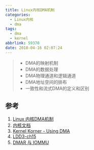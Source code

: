 ```yaml
---
title: Linux内核DMA机制
categories:
  - Linux内核
  - dma
tags:
  - dma
  - kernel
abbrlink: 59370
date: 2018-04-16 02:07:24
---
```


>* DMA的映射机制
>* DMA的数据处理
>* DMA物理通道和逻辑通道
>* DMA地址空间的排布
>* 一致性和流式DMA的定义和区别

<!--more-->

## 参考

1. [Linux 内核DMA机制](https://my.oschina.net/u/174242/blog/70359)
2. [内核文档](https://www.kernel.org/doc/Documentation/DMA-API-HOWTO.txt)
3. [Kernel Korner - Using DMA](https://www.linuxjournal.com/article/7104)
4. [LDD3-ch15](https://static.lwn.net/images/pdf/LDD3/ch15.pdf)
5. [DMAR 与 IOMMU](http://linuxperf.com/?p=67)
